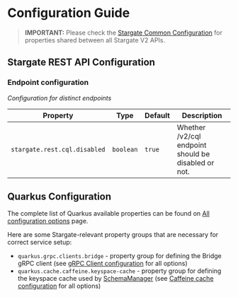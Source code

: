 # Configuration Guide

> **IMPORTANT:** Please check the [Stargate Common Configuration](../sgv2-quarkus-common/CONFIGURATION.md) for properties shared between all Stargate V2 APIs.

## Stargate REST API Configuration

### Endpoint configuration

*Configuration for distinct endpoints*

| Property                     | Type      | Default | Description                                         |
|------------------------------|-----------|---------|-----------------------------------------------------|
| `stargate.rest.cql.disabled` | `boolean` | `true`  | Whether /v2/cql endpoint should be disabled or not. |

## Quarkus Configuration

The complete list of Quarkus available properties can be found on [All configuration options](https://quarkus.io/guides/all-config) page.

Here are some Stargate-relevant property groups that are necessary for correct service setup:

* `quarkus.grpc.clients.bridge` - property group for defining the Bridge gRPC client (see [gRPC Client configuration](https://quarkus.io/guides/grpc-service-consumption#client-configuration) for all options)
* `quarkus.cache.caffeine.keyspace-cache` - property group  for defining the keyspace cache used by [SchemaManager](../sgv2-quarkus-common/src/main/java/io/stargate/sgv2/api/common/schema/SchemaManager.java) (see [Caffeine cache configuration](https://quarkus.io/guides/cache#caffeine-configuration-properties) for all options)
